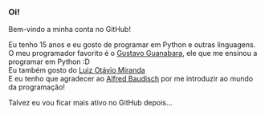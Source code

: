 ### Oi!

Bem-vindo a minha conta no GitHub!

Eu tenho 15 anos e eu gosto de programar em Python e outras linguagens.
O meu programador favorito é o [Gustavo Guanabara](https://github.com/gustavoguanabara/), ele que me ensinou a programar em Python :D\
Eu também gosto do [Luiz Otávio Miranda](https://github.com/luizomf)\
E eu tenho que agradecer ao [Alfred Baudisch](https://github.com/alfredbaudisch) por me introduzir ao mundo da programação!

Talvez eu vou ficar mais ativo no GitHub depois...
